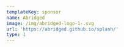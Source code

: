 ```yaml
---
templateKey: sponsor
name: Abridged
image: /img/abridged-logo-1-.svg
url: 'https://abridged.github.io/splash/'
type: 1
---
```


